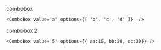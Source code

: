 combobox    

    <ComboBox value='a' options={[ 'b', 'c', 'd' ]}  />

combobox 2  

    <ComboBox value='5' options={{ aa:10, bb:20, cc:30}} />
